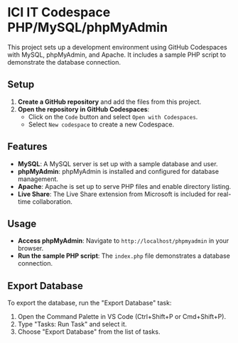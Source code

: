 # ICI IT Codespace PHP/MySQL/phpMyAdmin

This project sets up a development environment using GitHub Codespaces with MySQL, phpMyAdmin, and Apache. It includes a sample PHP script to demonstrate the database connection.

## Setup

1. **Create a GitHub repository** and add the files from this project.
2. **Open the repository in GitHub Codespaces**:
    - Click on the `Code` button and select `Open with Codespaces`.
    - Select `New codespace` to create a new Codespace.

## Features

- **MySQL**: A MySQL server is set up with a sample database and user.
- **phpMyAdmin**: phpMyAdmin is installed and configured for database management.
- **Apache**: Apache is set up to serve PHP files and enable directory listing.
- **Live Share**: The Live Share extension from Microsoft is included for real-time collaboration.

## Usage

- **Access phpMyAdmin**: Navigate to `http://localhost/phpmyadmin` in your browser.
- **Run the sample PHP script**: The `index.php` file demonstrates a database connection.

## Export Database

To export the database, run the "Export Database" task:

1. Open the Command Palette in VS Code (Ctrl+Shift+P or Cmd+Shift+P).
2. Type "Tasks: Run Task" and select it.
3. Choose "Export Database" from the list of tasks.